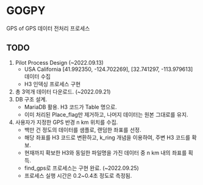 # GOGPY
GPS of GPS 데이터 전처리 프로세스

## TODO
1. Pilot Process Design (~2022.09.13)
    - USA California [41.992350, -124.702269], [32.741297, -113.979613] 데이터 수집
    - H3 인덱싱 프로세스 구현
2. 총 3억개 데이터 다운로드. (~2022.09.21)
3. DB 구조 설계.
    - MariaDB 활용. H3 코드가 Table 명으로.
    - 이미 처리된 Place_flag만 제거하고, 나머지 데이터는 원본 그대로를 유지.
4. 사용자가 지정한 GPS 반경 n km 위치를 수집.
    - 백만 건 정도의 데이터를 샘플로, 랜덤한 좌표를 선정.
    - 해당 좌표를 H3 코드로 변환하고, k_ring 개념을 이용하여, 주변 H3 코드를 확보.
    - 현재까지 확보한 H3와 동일한 파일명을 가진 데이터 중 n km 내의 좌표를 획득.
    - find_gps로 프로세스는 구현 완료. (~2022.09.25)
    - 프로세스 실행 시간은 0.2~0.4초 정도로 측정됨.
